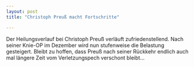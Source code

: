 ```yaml
---
layout: post
title: "Christoph Preuß macht Fortschritte"

---
```


Der Heilungsverlauf bei Christoph Preuß verläuft zufriedenstellend. Nach seiner Knie-OP im Dezember wird nun stufenweise die Belastung gesteigert. Bleibt zu hoffen, dass Preuß nach seiner Rückkehr endlich auch mal längere Zeit vom Verletzungspech verschont bleibt...


